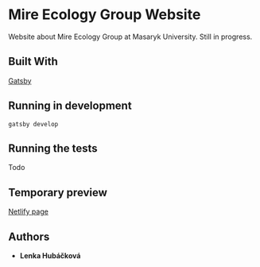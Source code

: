 # Mire Ecology Group Website
Website about Mire Ecology Group at Masaryk University.
Still in progress.

## Built With
[Gatsby](https://www.gatsbyjs.org/)

## Running in development
`gatsby develop`

## Running the tests
Todo

## Temporary preview
[Netlify page](https://boring-chandrasekhar-1a179c.netlify.com/)

## Authors
* **Lenka Hubáčková**